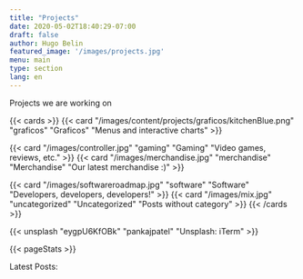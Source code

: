 ```yaml
---
title: "Projects"
date: 2020-05-02T18:40:29-07:00
draft: false
author: Hugo Belin
featured_image: '/images/projects.jpg'
menu: main
type: section
lang: en
---
```


Projects we are working on

{{< cards >}} 
  {{< card "/images/content/projects/graficos/kitchenBlue.png" "graficos" "Graficos" "Menus and interactive charts" >}}
  <!--{{< card "/images/bmw01.jpg" "cars" "Cars" "Check our thoughts and work regarding cars" >}}-->
  {{< card "/images/controller.jpg" "gaming" "Gaming" "Video games, reviews, etc." >}}
  {{< card "/images/merchandise.jpg" "merchandise" "Merchandise" "Our latest merchandise :)" >}}
  <!--{{< card "/images/movietheater.jpg" "moviereviews" "Movie Reviews" "Personalized movie ratings" >}}-->
  {{< card "/images/softwareroadmap.jpg" "software" "Software" "Developers, developers, developers!" >}}
  {{< card "/images/mix.jpg" "uncategorized" "Uncategorized" "Posts without category" >}}
{{< /cards >}}

{{< unsplash "eygpU6KfOBk" "pankajpatel" "Unsplash: iTerm" >}}

{{< pageStats >}}

Latest Posts:
